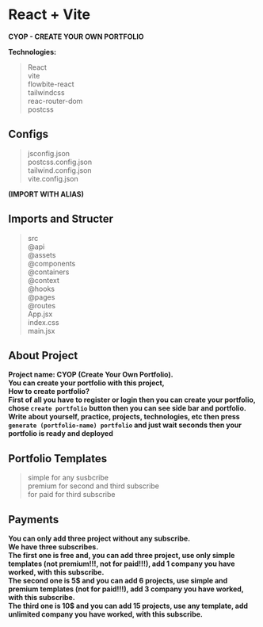 # React + Vite

**CYOP - CREATE YOUR OWN PORTFOLIO**

**Technologies:**

> React <br />
> vite <br />
> flowbite-react <br />
> tailwindcss <br />
> reac-router-dom <br />
> postcss <br />

## Configs
> jsconfig.json <br />
> postcss.config.json <br />
> tailwind.config.json <br />
> vite.config.json <br />

**(IMPORT WITH ALIAS)**

## Imports and Structer
> src <br />
> @api <br />
> @assets <br />
> @components <br />
> @containers <br />
> @context <br />
> @hooks <br />
> @pages <br />
> @routes <br />
> App.jsx <br />
> index.css <br />
> main.jsx <br />

## About Project

**Project name: CYOP (Create Your Own Portfolio). <br /> You can create your portfolio with this project, <br /> How to create portfolio? <br /> First of all you have to register or login then you can create your portfolio, chose `create portfolio` button then you can see side bar and portfolio. <br /> Write about yourself, practice, projects, technologies, etc then press `generate (portfolio-name) portfolio` and just wait seconds then your portfolio is ready and deployed**

## Portfolio Templates

> simple for any susbcribe <br />
> premium for second and third subscribe <br />
> for paid for third subscribe <br />

## Payments

**You can only add three project without any subscribe. <br /> We have three subscribes. <br /> The first one is free and, you can add three project, use only simple templates (not premium!!!, not for paid!!!), add 1 company you have worked, with this subscribe. <br /> The second one is 5$ and you can add 6 projects, use simple and premium templates (not for paid!!!), add 3 company you have worked, with this subscribe. <br /> The third one is 10$ and you can add 15 projects, use any template, add unlimited company you have worked, with this subscribe.**
